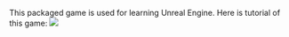 This packaged game is used for learning Unreal Engine.
Here is tutorial of this game:<bar>
![]( "tutorial")
